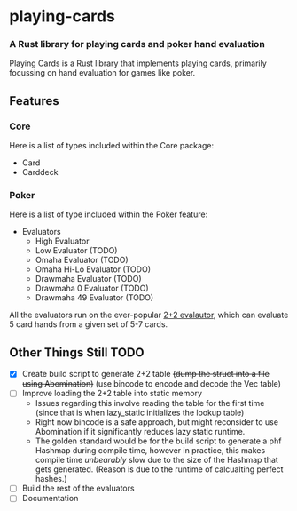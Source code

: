# playing-cards
### A Rust library for playing cards and poker hand evaluation

Playing Cards is a Rust library that implements playing cards, primarily focussing on hand evaluation for games like poker.

## Features

### Core

Here is a list of types included within the Core package:

- Card
- Carddeck

### Poker

Here is a list of type included within the Poker feature:

- Evaluators
  - High Evaluator
  - Low Evaluator (TODO)
  - Omaha Evaluator (TODO)
  - Omaha Hi-Lo Evaluator (TODO)
  - Drawmaha Evaluator (TODO)
  - Drawmaha 0 Evaluator (TODO)
  - Drawmaha 49 Evaluator (TODO)

All the evaluators run on the ever-popular [2+2 evalautor](https://github.com/tangentforks/XPokerEval/tree/master/XPokerEval.TwoPlusTwo),
which can evaluate 5 card hands from a given set of 5-7 cards.

## Other Things Still TODO

- [X] Create build script to generate 2+2 table ~~(dump the struct into a file using Abomination)~~ (use bincode to encode and decode the Vec table)
- [ ] Improve loading the 2+2 table into static memory
  - Issues regarding this involve reading the table for the first time (since that is when
  lazy_static initializes the lookup table)
  - Right now bincode is a safe approach, but might reconsider to use Abomination if it significantly
  reduces lazy static runtime.
  - The golden standard would be for the build script to generate a phf Hashmap during compile time,
  however in practice, this makes compile time *unbearably* slow due to the size of the Hashmap that
  gets generated. (Reason is due to the runtime of calcualting perfect hashes.)
- [ ] Build the rest of the evaluators
- [ ] Documentation
